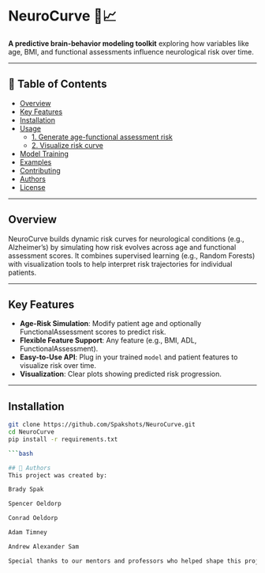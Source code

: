 # NeuroCurve 🧠📈

**A predictive brain-behavior modeling toolkit** exploring how variables like age, BMI, and functional assessments influence neurological risk over time.

---

## 📌 Table of Contents
- [Overview](#overview)
- [Key Features](#key-features)
- [Installation](#installation)
- [Usage](#usage)
  - [1. Generate age-functional assessment risk](#1-generate-age-functional-assessment-risk)
  - [2. Visualize risk curve](#2-visualize-risk-curve)
- [Model Training](#model-training)
- [Examples](#examples)
- [Contributing](#contributing)
- [Authors](#authors)
- [License](#license)

---

## Overview
NeuroCurve builds dynamic risk curves for neurological conditions (e.g., Alzheimer’s) by simulating how risk evolves across age and functional assessment scores. It combines supervised learning (e.g., Random Forests) with visualization tools to help interpret risk trajectories for individual patients.

---

## Key Features
- **Age-Risk Simulation**: Modify patient age and optionally FunctionalAssessment scores to predict risk.
- **Flexible Feature Support**: Any feature (e.g., BMI, ADL, FunctionalAssessment).
- **Easy-to-Use API**: Plug in your trained `model` and patient features to visualize risk over time.
- **Visualization**: Clear plots showing predicted risk progression.

---

## Installation
```bash
git clone https://github.com/Spakshots/NeuroCurve.git
cd NeuroCurve
pip install -r requirements.txt

```bash

## 👥 Authors
This project was created by:

Brady Spak

Spencer Oeldorp

Conrad Oeldorp

Adam Timney

Andrew Alexander Sam

Special thanks to our mentors and professors who helped shape this project.
